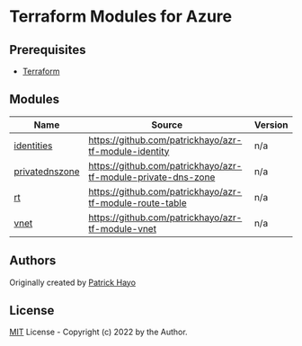 # Terraform Modules for Azure

<!-- BEGIN_TF_DOCS -->
## Prerequisites

- [Terraform](https://releases.hashicorp.com/terraform/)

## Modules

| Name | Source | Version |
|------|--------|---------|
| <a name="module_identities"></a> [identities](#module\_identities) | https://github.com/patrickhayo/azr-tf-module-identity | n/a |
| <a name="module_privatednszone"></a> [privatednszone](#module\_privatednszone) | https://github.com/patrickhayo/azr-tf-module-private-dns-zone | n/a |
| <a name="module_rt"></a> [rt](#module\_rt) | https://github.com/patrickhayo/azr-tf-module-route-table | n/a |
| <a name="module_vnet"></a> [vnet](#module\_vnet) | https://github.com/patrickhayo/azr-tf-module-vnet | n/a |
<!-- END_TF_DOCS -->

## Authors

Originally created by [Patrick Hayo](http://github.com/patrickhayo)

## License

[MIT](LICENSE) License - Copyright (c) 2022 by the Author.
